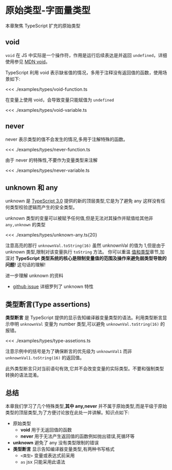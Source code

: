 # 原始类型-字面量类型

本章聚焦 TypeScript 扩充的原始类型

## void
`void` 在 JS 中实际是一个操作符，作用是运行后续表达是并返回 `undefined`，详细使用参见 [MDN void](https://developer.mozilla.org/en-US/docs/Web/JavaScript/Reference/Operators/void)。

TypeScript 利用 void 表示缺省值的情况，多用于注释没有返回值的函数，使用场景如下:

<<< ./examples/types/void-function.ts

在变量上使用 void，会导致变量只能赋值为 `undefined` 

<<< ./examples/types/void-variable.ts

## never
never 表示类型的值不会发生的情况,多用于注解特殊的函数。

<<< ./examples/types/never-function.ts

由于 never 的特殊性,不要作为变量类型来注解

<<< ./examples/types/never-variable.ts

## unknown 和 any
unknown 是 [TypeScript 3.0](https://www.typescriptlang.org/docs/handbook/release-notes/typescript-3-0.html#new-unknown-top-type) 提供的新的顶层类型,它是为了避免 any 这样没有任何类型校验逻辑而产生的安全类型。

unknown 类型的变量可以被赋予任何值,但是无法对其操作并赋值给其他非 
`any,unknown` 的类型

<<< ./examples/types/unknown-any.ts{20}

注意高亮的那行 `unknownVal.toString(16)` 虽然 unknownVal 的值为 1,但是由于 unknown 类型,限制对该变量执行 `toString` 方法。
你可以重温 [值和类型](./2.1.primitive-types.md#值和类型)章节,加深对 **TypeScript 类型系统的核心是限制变量值的范围及操作来避免弱类型导致的问题!** 这句话的理解!


进一步理解 unknown 的资料
* [github issue](https://github.com/Microsoft/TypeScript/pull/24439) 详细罗列了 unknown 特性

## 类型断言(Type assertions)
**类型断言** 是 TypeScript 提供的显示告知编译器变量类型的语法。利用类型断言显示申明 `unknownVal` 变量为 number 类型,可以避免 `unknownVal.toString(16)` 的报错。

<<< ./examples/types/type-assetions.ts

注意示例中的括号是为了确保断言的优先级为 `unknownVal1` 而非 `unknownVal1.toString(16)` 的返回值。

此外类型断言只对当前语句有效,它并不会改变变量的实际类型。不要和强制类型转换的语法混淆。

## 总结
本章我们学习了几个特殊类型,**其中 any,never** 并不属于原始类型,而是平级于原始类型的顶层类型,为了方便讨论放在此处一并讲解。知识点如下:

* 原始类型
  * **void** 用于无返回值的函数
  * **never** 用于无法产生返回值的函数例如抛出错误,死循环等
* **unknown** 避免了 any 没有类型限制的错误
* **类型断言** 显示告知编译器变量类型,有两种书写格式
  * `<类型>` 变量或表达式前采用
  * `as` jsx 只能采用此语法 





